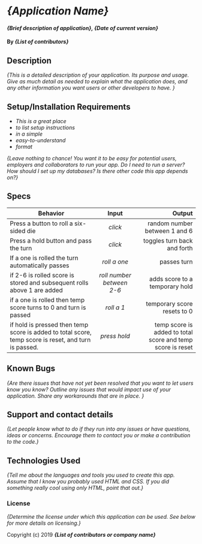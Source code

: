 # _{Application Name}_

#### _{Brief description of application}, {Date of current version}_

#### By _**{List of contributors}**_

## Description

_{This is a detailed description of your application. Its purpose and usage.  Give as much detail as needed to explain what the application does, and any other information you want users or other developers to have. }_

## Setup/Installation Requirements

* _This is a great place_
* _to list setup instructions_
* _in a simple_
* _easy-to-understand_
* _format_

_{Leave nothing to chance! You want it to be easy for potential users, employers and collaborators to run your app. Do I need to run a server? How should I set up my databases? Is there other code this app depends on?}_

## Specs




| Behavior | Input | Output |
| ------------- |:-------------:| -----:|
| Press a button to roll a six-sided die | *click* | random number between 1 and 6 |
| Press a hold button and pass the turn | *click* | toggles turn back and forth |
| If a one is rolled the turn automatically passes | *roll a one* | passes turn |
| if 2-6 is rolled score is stored and subsequent rolls above 1 are added | *roll number between 2-6* | adds score to a temporary hold |
| if a one is rolled then temp score turns to 0 and turn is passed | *roll a 1* | temporary score resets to 0 |
| if hold is pressed then temp score is added to total score, temp score is reset, and turn is passed. | *press hold* | temp score is added to total score and temp score is reset |


## Known Bugs

_{Are there issues that have not yet been resolved that you want to let users know you know?  Outline any issues that would impact use of your application.  Share any workarounds that are in place. }_

## Support and contact details

_{Let people know what to do if they run into any issues or have questions, ideas or concerns.  Encourage them to contact you or make a contribution to the code.}_

## Technologies Used

_{Tell me about the languages and tools you used to create this app. Assume that I know you probably used HTML and CSS. If you did something really cool using only HTML, point that out.}_

### License

*{Determine the license under which this application can be used.  See below for more details on licensing.}*

Copyright (c) 2019 **_{List of contributors or company name}_**
